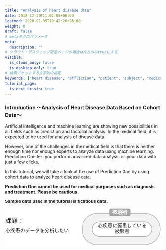 ```yaml
---
title: "Analysis of heart disease data"
date: 2018-12-29T11:02:05+06:00
lastmod: 2020-01-05T10:42:26+06:00
weight: 8
draft: false
# metaタグのパラメータ
meta:
  description: ""
# クラウド・デスクトップ限定ページの場合は片方のみtrueにする
visible:
  is_cloud_only: false
  is_desktop_only: true
# 検索でヒットする文字列の指定
keywords: ["heart disease", "affliction", "patient", "subject", "medical care"]
tutorial_page:
  is_next_exists: true
---
```


### Introduction ～Analysis of Heart Disease Data Based on Cohort Data～

Artificial intelligence and machine learning are showing new possibilities in all fields such as prediction and factorial analysis. In the medical field, it is expected to be used for analysis of disease data.

However, one of the challenges in the medical field is that there is neither enough time nor enough experts to analyze data using machine learning. Prediction One lets you perform advanced data analysis on your data with just a few clicks.

In this tutorial, we will take a look at the use of Prediction One by using cohort data to analyze heart disease data.

**Prediction One cannot be used for medical purposes such as diagnosis and treatment. Please be cautious.**

**Sample data used in the tutorial is fictitious data.**

![](img_en/t_slide2.png)

